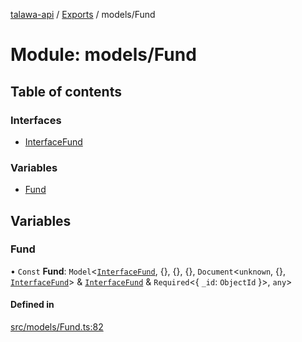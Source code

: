 [talawa-api](../README.md) / [Exports](../modules.md) / models/Fund

# Module: models/Fund

## Table of contents

### Interfaces

- [InterfaceFund](../interfaces/models_Fund.InterfaceFund.md)

### Variables

- [Fund](models_Fund.md#fund)

## Variables

### Fund

• `Const` **Fund**: `Model`\<[`InterfaceFund`](../interfaces/models_Fund.InterfaceFund.md), \{\}, \{\}, \{\}, `Document`\<`unknown`, \{\}, [`InterfaceFund`](../interfaces/models_Fund.InterfaceFund.md)\> & [`InterfaceFund`](../interfaces/models_Fund.InterfaceFund.md) & `Required`\<\{ `_id`: `ObjectId`  \}\>, `any`\>

#### Defined in

[src/models/Fund.ts:82](https://github.com/PalisadoesFoundation/talawa-api/blob/53234da/src/models/Fund.ts#L82)

